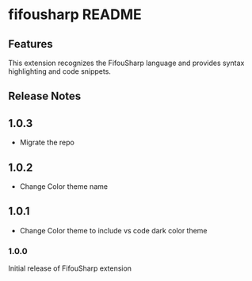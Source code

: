 # fifousharp README

## Features

This extension recognizes the FifouSharp language and provides syntax highlighting and code snippets.

## Release Notes

## 1.0.3
- Migrate the repo

## 1.0.2
- Change Color theme name

## 1.0.1
- Change Color theme to include vs code dark color theme

### 1.0.0

Initial release of FifouSharp extension